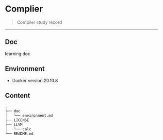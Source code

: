 # Complier
> Compiler study record

---
## Doc

learning doc

## Environment

- Docker version 20.10.8

## Content

```bash
.
├── doc
│   └── environment.md
├── LICENSE
├── LLVM
│   └── calc
└── README.md
```
